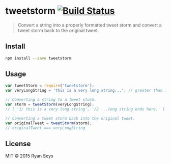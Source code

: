 # tweetstorm [![Build Status](https://travis-ci.org/ryanseys/tweetstorm.svg)](https://travis-ci.org/ryanseys/tweetstorm)

> Convert a string into a properly formatted tweet storm and convert a tweet storm back to the original tweet.

## Install

```sh
npm install --save tweetstorm
```

## Usage

```js
var tweetStorm = require('tweetstorm');
var veryLongString = 'this is a very long string...'; // greater than 140 characters

// Converting a string to a tweet storm.
var storm = tweetStorm(veryLongString);
// [ '1/ this is a very long string', '/2 ...long string ends here.' ]

// Converting a tweet storm back into the original tweet.
var originalTweet = tweetStorm(storm);
// originalTweet === veryLongString
```

## License

MIT &copy; 2015 Ryan Seys
